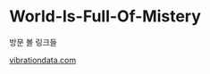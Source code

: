 # World-Is-Full-Of-Mistery
방문 볼 링크들 


[vibrationdata.com](http://www.vibrationdata.com/software.htm)

